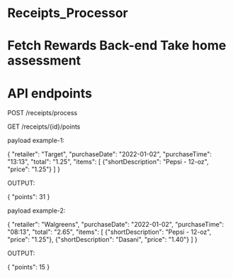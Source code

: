 # Receipts_Processor

# Fetch Rewards Back-end Take home assessment

# API endpoints

  POST /receipts/process
  
  GET /receipts/{id}/points
  
  payload example-1:
  
{
    "retailer": "Target",
    "purchaseDate": "2022-01-02",
    "purchaseTime": "13:13",
    "total": "1.25",
    "items": [
        {"shortDescription": "Pepsi - 12-oz", "price": "1.25"}
    ]
}
  
OUTPUT:  

{
    "points": 31
}

payload example-2:

{
    "retailer": "Walgreens",
    "purchaseDate": "2022-01-02",
    "purchaseTime": "08:13",
    "total": "2.65",
    "items": [
        {"shortDescription": "Pepsi - 12-oz", "price": "1.25"},
        {"shortDescription": "Dasani", "price": "1.40"}
    ]
}

OUTPUT:

{
    "points": 15
}


